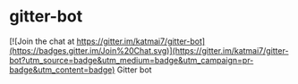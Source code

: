 # gitter-bot

[![Join the chat at https://gitter.im/katmai7/gitter-bot](https://badges.gitter.im/Join%20Chat.svg)](https://gitter.im/katmai7/gitter-bot?utm_source=badge&utm_medium=badge&utm_campaign=pr-badge&utm_content=badge)
Gitter bot
